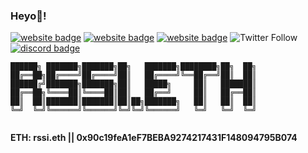 ### Heyo👋!

<!--[![discord badge](https://img.shields.io/badge/Metastash-5866f2?style=flat&logo=discord&logoColor=white)](https://discord.gg/NpUGsCS6q6)
[![twitter badge](https://img.shields.io/badge/@metastash-blue?style=flat&logo=twitter)](https://twitter.com/metastash)
[![website badge](https://img.shields.io/github/last-commit/CorradoRossi/metastash)](https://rssi.dev)
[![dribbble badge](https://img.shields.io/badge/@corradorossi-pink?style=flat&logo=dribbble)](https://dribbble.com/corradorossi)
[![twitter badge](https://img.shields.io/twitter/follow/metastash?label=Metastash)](https://twitter.com/metastash)-->
[![website badge](https://img.shields.io/badge/linktree-3bdf9b?style=flat&logo=linktree&logoColor=ffffff)](https://linktr.ee/rssi)
[![website badge](https://img.shields.io/badge/rossimeacham.com-5c5e9c?style=flat&logo=rakuten&logoColor=ffffff)](https://rossimeacham.com)
[![website badge](https://img.shields.io/badge/metastash.xyz-cd284c?style=flat&logo=spreadshirt&logoColor=ffffff)](https://metastash.xyz)
![Twitter Follow](https://img.shields.io/twitter/follow/metastash?&style=flat&label=metastash&color=000000&labelColor=000000&logo=x&logoColor=ffffff&style=flat)
[![discord badge](https://img.shields.io/discord/829372121557762098?color=5866f2&labelColor=5866f2&logo=discord&logoColor=ffffff&label=Metastash)](https://discord.gg/NpUGsCS6q6)

```
██████╗ ███████╗███████╗██╗   ███████╗████████╗██╗  ██╗
██╔══██╗██╔════╝██╔════╝██║   ██╔════╝╚══██╔══╝██║  ██║
██████╔╝███████╗███████╗██║   █████╗     ██║   ███████║
██╔══██╗╚════██║╚════██║██║   ██╔══╝     ██║   ██╔══██║
██║  ██║███████║███████║██║██╗███████╗   ██║   ██║  ██║
╚═╝  ╚═╝╚══════╝╚══════╝╚═╝╚═╝╚══════╝   ╚═╝   ╚═╝  ╚═╝
                                                         
```
**ETH: rssi.eth || 0x90c19feA1eF7BEBA9274217431F148094795B074**
